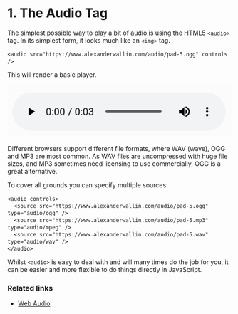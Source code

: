 # 1. The Audio Tag

The simplest possible way to play a bit of audio is using the HTML5 `<audio>` tag. In its simplest form, it looks much like an `<img>` tag.

```markup
<audio src="https://www.alexanderwallin.com/audio/pad-5.ogg" controls />
```

This will render a basic player.

![The default audio player in Opera](../../../.gitbook/assets/screenshot-2020-05-17-at-21.40.07.png)

Different browsers support different file formats, where WAV \(wave\), OGG and MP3 are most common. As WAV files are uncompressed with huge file sizes, and MP3 sometimes need licensing to use commercially, OGG is a great alternative.

To cover all grounds you can specify multiple sources:

```markup
<audio controls>
  <source src="https://www.alexanderwallin.com/audio/pad-5.ogg" type="audio/ogg" />
  <source src="https://www.alexanderwallin.com/audio/pad-5.mp3" type="audio/mpeg" />
  <source src="https://www.alexanderwallin.com/audio/pad-5.wav" type="audio/wav" />
</audio>
```

Whilst `<audio>` is easy to deal with and will many times do the job for you, it can be easier and more flexible to do things directly in JavaScript.

### Related links

* [Web Audio](https://developer.mozilla.org/en-US/docs/Web/API/Web_Audio_API)

